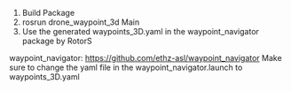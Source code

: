 1. Build Package
2. rosrun drone_waypoint_3d Main
3. Use the generated waypoints_3D.yaml in the waypoint_navigator package by RotorS

waypoint_navigator: https://github.com/ethz-asl/waypoint_navigator
Make sure to change the yaml file in the waypoint_navigator.launch to waypoints_3D.yaml
